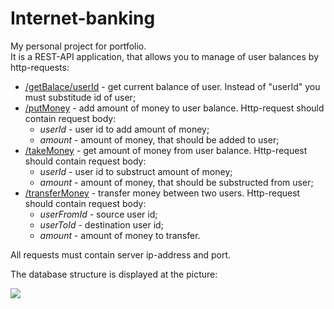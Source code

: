 # Internet-banking

My personal project for portfolio. 
<br>It is a REST-API application, that allows you to manage of user balances by http-requests:
* <ins>/getBalace/userId</ins> - get current balance of user. Instead of "userId" you must substitude id of user;
* <ins>/putMoney</ins> - add amount of money to user balance. Http-request should contain request body:
  * *userId* - user id to add amount of money;
  * *amount* - amount of money, that should be added to user;
* <ins>/takeMoney</ins> - get amount of money from user balance. Http-request should contain request body:
  * *userId* - user id to substruct amount of money;
  * *amount* - amount of money, that should be substructed from user;
* <ins>/transferMoney</ins> - transfer money between two users. Http-request should contain request body:
  * *userFromId* - source user id;
  * *userToId* - destination user id;
  * *amount* - amount of money to transfer. 

All requests must contain server ip-address and port.

The database structure is displayed at the picture:

![](https://github.com/DmitriySahno/internet-banking/database-structure.png)
